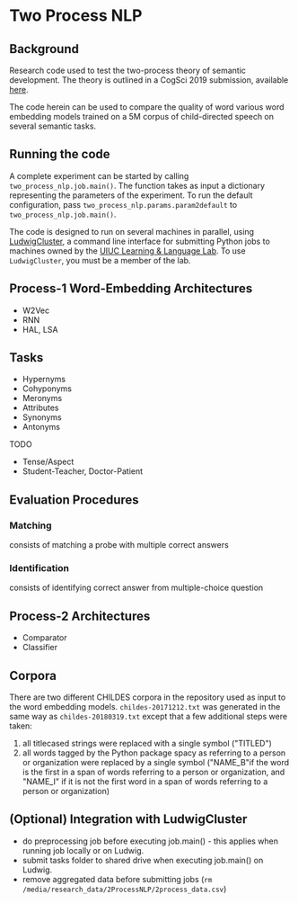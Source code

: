 # Two Process NLP

## Background

Research code used to test the two-process theory of semantic development.
The theory is outlined in a CogSci 2019 submission, available [here](https://osf.io/6jfkx/).

The code herein can be used to compare the quality of word various word embedding models trained on a 5M corpus of child-directed speech on several semantic tasks.

## Running the code

A complete experiment can be started by calling `two_process_nlp.job.main()`.
The function takes as input a dictionary representing the parameters of the experiment.
To run the default configuration, pass `two_process_nlp.params.param2default` to `two_process_nlp.job.main()`.
  
The code is designed to run on several machines in parallel, using [LudwigCluster](https://github.com/phueb/LudwigCluster), a command line interface for submitting Python jobs to machines owned by the [UIUC Learning & Language Lab](http://learninglanguagelab.org/).
To use `LudwigCluster`, you must be a member of the lab. 

## Process-1 Word-Embedding Architectures

- W2Vec
- RNN
- HAL, LSA

## Tasks

- Hypernyms
- Cohyponyms
- Meronyms
- Attributes
- Synonyms
- Antonyms

TODO
- Tense/Aspect 
- Student-Teacher, Doctor-Patient

## Evaluation Procedures

### Matching
consists of matching a probe with multiple correct answers

### Identification
consists of identifying correct answer from multiple-choice question

## Process-2 Architectures

- Comparator
- Classifier

## Corpora 

There are two different CHILDES corpora in the repository used as input to the word embedding models. 
`childes-20171212.txt` was generated in the same way as `childes-20180319.txt` except that a few additional steps were taken:
1) all titlecased strings were replaced with a single symbol ("TITLED")
2) all words tagged by the Python package spacy as referring to a person or organization were replaced by a single symbol ("NAME_B"if the word is the first in a span of words referring to a person or organization, and "NAME_I" if it is not the first word in a span of words referring to a person or organization)


## (Optional) Integration with LudwigCluster

* do preprocessing job before executing job.main() - this applies when running job locally or on Ludwig.
* submit tasks folder to shared drive when executing job.main() on Ludwig.
* remove aggregated data before submitting jobs (`rm /media/research_data/2ProcessNLP/2process_data.csv`)